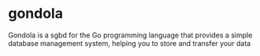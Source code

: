 # gondola
Gondola is a sgbd for the Go programming language that provides a simple database management system, helping you to store and transfer your data
